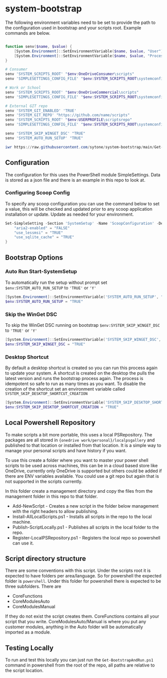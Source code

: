 # system-bootstrap

The following environment variables need to be set to provide the path to the configuration used in bootstrap and your scripts root. Example commands are below.

```PowerShell

function senv($name, $value) {
    [System.Environment]::SetEnvironmentVariable($name, $value, "User")
    [System.Environment]::SetEnvironmentVariable($name, $value, "Process")
}

# Consumer
senv 'SYSTEM_SCRIPTS_ROOT' "$env:OneDriveConsumer\scripts"
senv 'SIMPLESETTINGS_CONFIG_FILE' "$env:SYSTEM_SCRIPTS_ROOT\systemconfiguration.json"

# Work or School
senv 'SYSTEM_SCRIPTS_ROOT' "$env:OneDriveCommercial\scripts"
senv 'SIMPLESETTINGS_CONFIG_FILE' "$env:SYSTEM_SCRIPTS_ROOT\systemconfiguration.json"

# External GIT repo
senv 'SYSTEM_GIT_ENABLED' 'TRUE'
senv 'SYSTEM_GIT_REPO' "https://github.com/name/scripts"
senv 'SYSTEM_SCRIPTS_ROOT' "$env:USERPROFILE\scriptsrepo"
senv 'SIMPLESETTINGS_CONFIG_FILE' "$env:SYSTEM_SCRIPTS_ROOT\systemconfiguration.json"

senv 'SYSTEM_SKIP_WINGET_DSC' "TRUE"
senv 'SYSTEM_AUTO_RUN_SETUP' "TRUE"

iwr https://raw.githubusercontent.com/sytone/system-bootstrap/main/Get-BootstrapAndRun.ps1 | iex
```

## Configuration

The configuration for this uses the PowerShell module SimpleSettings. Data is stored as a json file and there is an example in this repo to look at.

### Configuring Scoop Config

To specify any scoop configuration you can use the command below to set a value, this will be checked and updated prior to any scoop application installation or update. Update as needed for your environment.

```PowerShell
Set-SimpleSetting -Section 'SystemSetup' -Name 'ScoopConfiguration' -DefaultValue @{
    "aria2-enabled" = "FALSE"
    "use_lessmsi" = "TRUE"
    "use_sqlite_cache" = "TRUE"
}
```

## Bootstrap Options

### Auto Run Start-SystemSetup

To automatically run the setup without prompt set `$env:SYSTEM_AUTO_RUN_SETUP` to `'TRUE'` or `'Y'`

```PowerShell
[System.Environment]::SetEnvironmentVariable('SYSTEM_AUTO_RUN_SETUP', "TRUE", [System.EnvironmentVariableTarget]::User)
$env:SYSTEM_AUTO_RUN_SETUP = "TRUE"
```

### Skip the WinGet DSC

To skip the WinGet DSC running on bootstrap `$env:SYSTEM_SKIP_WINGET_DSC` to `'TRUE'` or `'Y'`

```PowerShell
[System.Environment]::SetEnvironmentVariable('SYSTEM_SKIP_WINGET_DSC', "TRUE", [System.EnvironmentVariableTarget]::User)
$env:SYSTEM_SKIP_WINGET_DSC = "TRUE"
```

### Desktop Shortcut

By default a desktop shortcut is created so you can run this process again to update your system. A shortcut is created on the desktop the pulls the latest version and runs the bootstrap process again. The process is idempotent so safe to run as many times as you want. To disable the creation of the shortcut set an environment variable called `SYSTEM_SKIP_DESKTOP_SHORTCUT_CREATION`

```PowerShell
[System.Environment]::SetEnvironmentVariable('SYSTEM_SKIP_DESKTOP_SHORTCUT_CREATION', "TRUE", [System.EnvironmentVariableTarget]::User)
$env:SYSTEM_SKIP_DESKTOP_SHORTCUT_CREATION = "TRUE"
```
## Local Powershell Repository

To make scripts a bit more portable, this uses a local PSRepository. The packages are all stored in `{onedrive work/personal}/localpsgallery` and published to that location or installed from that location. It is a simple way to manage your personal scripts and have history if you want.

To use this create a folder where you want to master your power shell scripts to be used across machines, this can be in a cloud based store like OneDrive, currently only OneDrive is supported but others could be added if there are ENV variables available. You could use a git repo but again that is not supported in the scripts currently.

In this folder create a management directory and copy the files from the management folder in this repo to that folder.

- Add-NewScrIpt - Creates a new script in the folder below management with the right headers to allow publishing.
- Install-AllLocalScripts.ps1 - Installs all scripts in the repo to the local machine.
- Publish-ScriptLocally.ps1 - Publishes all scripts in the local folder to the repo.
- Register-LocalPSRepository.ps1 - Registers the local repo so powershell can use it.

## Script directory structure

There are some conventions with this script. Under the scripts root it is expected to have folders per area/language. So for powershell the expected folder is `powershell`. Under this folder for powershell there is expected to be three subfolders. There are

- CoreFunctions
- CoreModulesAuto
- CoreModulesManual

If they do not exist the script creates them. CoreFunctions contains all your script that you write. CoreModulesAuto/Manual is where you put any customer modules, anything in the Auto folder will be automatically imported as a module.

## Testing Locally

To run and test this locally you can just run the `Get-BootstrapAndRun.ps1` command in powershell from the root of the repo, all paths are relative to the script location.
